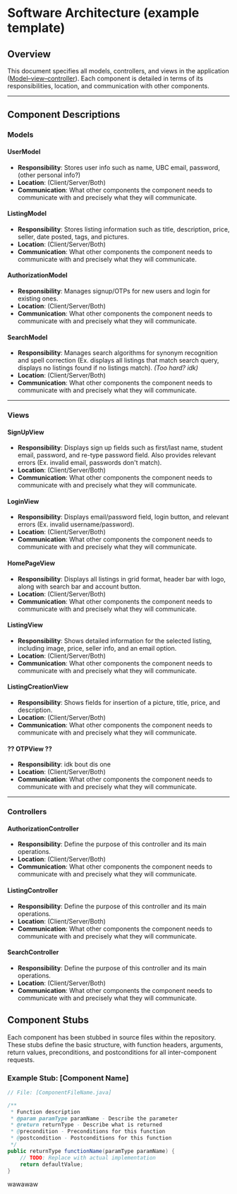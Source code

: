 # Software Architecture (example template)

## Overview
This document specifies all models, controllers, and views in the application ([Model–view–controller](https://en.wikipedia.org/wiki/Model%E2%80%93view%E2%80%93controller)). Each component is detailed in terms of its responsibilities, location, and communication with other components. 

---

## Component Descriptions

### Models

#### UserModel
- **Responsibility**: Stores user info such as name, UBC email, password, (other personal info?)
- **Location**: (Client/Server/Both)
- **Communication**: What other components the component needs to communicate with and precisely what they will communicate.

#### ListingModel
- **Responsibility**: Stores listing information such as title, description, price, seller, date posted, tags, and pictures.
- **Location**: (Client/Server/Both)
- **Communication**: What other components the component needs to communicate with and precisely what they will communicate.

#### AuthorizationModel
- **Responsibility**: Manages signup/OTPs for new users and login for existing ones.
- **Location**: (Client/Server/Both)
- **Communication**: What other components the component needs to communicate with and precisely what they will communicate.

#### SearchModel
- **Responsibility**: Manages search algorithms for synonym recognition and spell correction (Ex. displays all listings that match search query, displays no listings found if no listings match). *(Too hard? idk)*
- **Location**: (Client/Server/Both)
- **Communication**: What other components the component needs to communicate with and precisely what they will communicate.

---

### Views

#### **SignUpView**
- **Responsibility**: Displays sign up fields such as first/last name, student email, password, and re-type password field. Also provides relevant errors (Ex. invalid email, passwords don't match).
- **Location**: (Client/Server/Both)
- **Communication**: What other components the component needs to communicate with and precisely what they will communicate.

#### **LoginView**
- **Responsibility**: Displays email/password field, login button, and relevant errors (Ex. invalid username/password).
- **Location**: (Client/Server/Both)
- **Communication**: What other components the component needs to communicate with and precisely what they will communicate.

#### **HomePageView**
- **Responsibility**: Displays all listings in grid format, header bar with logo, along with search bar and account button.
- **Location**: (Client/Server/Both)
- **Communication**: What other components the component needs to communicate with and precisely what they will communicate.

#### **ListingView**
- **Responsibility**: Shows detailed information for the selected listing, including image, price, seller info, and an email option.
- **Location**: (Client/Server/Both)
- **Communication**: What other components the component needs to communicate with and precisely what they will communicate.

#### **ListingCreationView**
- **Responsibility**: Shows fields for insertion of a picture, title, price, and description.
- **Location**: (Client/Server/Both)
- **Communication**: What other components the component needs to communicate with and precisely what they will communicate.

#### **?? OTPView ??**
- **Responsibility**: idk bout dis one
- **Location**: (Client/Server/Both)
- **Communication**: What other components the component needs to communicate with and precisely what they will communicate.

---

### Controllers

#### **AuthorizationController**
- **Responsibility**: Define the purpose of this controller and its main operations.
- **Location**: (Client/Server/Both)
- **Communication**: What other components the component needs to communicate with and precisely what they will communicate.

#### **ListingController**
- **Responsibility**: Define the purpose of this controller and its main operations.
- **Location**: (Client/Server/Both)
- **Communication**: What other components the component needs to communicate with and precisely what they will communicate.

#### **SearchController**
- **Responsibility**: Define the purpose of this controller and its main operations.
- **Location**: (Client/Server/Both)
- **Communication**: What other components the component needs to communicate with and precisely what they will communicate.

## Component Stubs

Each component has been stubbed in source files within the repository. These stubs define the basic structure, with function headers, arguments, return values, preconditions, and postconditions for all inter-component requests.

### Example Stub: [Component Name]

```java
// File: [ComponentFileName.java]

/**
 * Function description
 * @param paramType paramName - Describe the parameter
 * @return returnType - Describe what is returned
 * @precondition - Preconditions for this function
 * @postcondition - Postconditions for this function
 */
public returnType functionName(paramType paramName) {
    // TODO: Replace with actual implementation
    return defaultValue;
}
```

wawawaw
